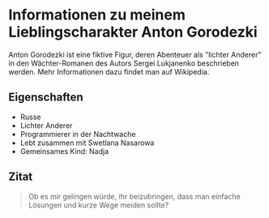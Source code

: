 # Informationen zu meinem Lieblingscharakter Anton Gorodezki

Anton Gorodezki ist eine fiktive Figur, deren Abenteuer als "lichter Anderer" in den Wächter-Romanen des Autors Sergei Lukjanenko beschrieben werden. Mehr Informationen dazu findet man auf Wikipedia.

## Eigenschaften
* Russe
* Lichter Anderer
* Programmierer in der Nachtwache
* Lebt zusammen mit Swetlana Nasarowa
* Gemeinsames Kind: Nadja

## Zitat
> Ob es mir gelingen würde, ihr beizubringen, dass man einfache Lösungen und kurze Wege meiden sollte?

